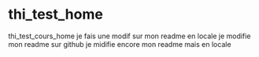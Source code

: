 # thi_test_home
thi_test_cours_home
je fais une modif sur mon readme en locale
je modifie mon readme sur github
je midifie encore mon readme mais en locale	
